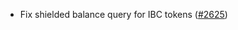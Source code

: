 - Fix shielded balance query for IBC tokens
  ([\#2625](https://github.com/anoma/namada/issues/2625))